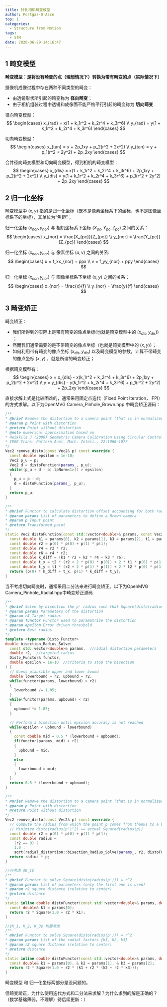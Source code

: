 ```yaml
---
title: 针孔相机畸变模型
author: Portgas·D·Asce
top: 1
categories:
  - Structure from Motion
tags:
  - SfM
date: 2020-06-29 14:16:47
---
```


<!--more-->

## 1 畸变模型
**畸变模型：是将没有畸变的点（理想情况下）转换为带有畸变的点（实际情况下）**

摄像机成像过程中存在两种不同类型的畸变：
- 由透镜形状所引起的畸变称为 **径向畸变**；
- 由于相机组装过程中透镜和成像面不能严格平行引起的畸变称为 **切向畸变**

径向畸变模型：
$$
\begin{cases}
x_{rad} = x(1 + k_1r^2 + k_2r^4 + k_3r^6) \\
y_{rad} = y(1 + k_1r^2 + k_2r^4 + k_3r^6)
\end{cases}
$$

切向畸变模型：
$$
\begin{cases}
x_{tan} = x + 2p_1xy + p_2(r^2 + 2x^2) \\
y_{tan} = y + p_1(r^2 + 2y^2) + 2p_2xy
\end{cases}
$$

合并径向畸变模型和切向畸变模型，得到相机的畸变模型：
$$
\begin{cases}
x_{dis} = x(1 + k_1r^2 + k_2r^4 + k_3r^6) + 2p_1xy + p_2(r^2 + 2x^2) \\
y_{dis} = y(1 + k_1r^2 + k_2r^4 + k_3r^6) + p_1(r^2 + 2y^2) + 2p_2xy
\end{cases}
$$

## 2 归一化坐标
畸变模型中 $(x, y)$ 指的是归一化坐标（既不是像素坐标系下的坐标，也不是图像坐标系下的坐标），其单位为“焦距”；

归一化坐标 $(x_{nor}, y_{nor})$ 与 相机坐标系下坐标 $(X_{pc}, Y_{pc}, Z_{pc})$ 之间的关系：
$$
\begin{cases}
x_{nor} = \frac{X_{pc}}{Z_{pc}} \\
y_{nor} = \frac{Y_{pc}}{Z_{pc}}
\end{cases}
$$

归一化坐标 $(x_{nor}, y_{nor})$ 与 像素坐标 $(u, v)$ 之间的关系:
$$
\begin{cases}
u = f_xx_{nor} + ppx \\
v = f_yy_{nor} + ppy
\end{cases}
$$

归一化坐标 $(x_{nor}, y_{nor})$ 与 图像坐标系下坐标 $(x, y)$ 之间的关系：
$$
\begin{cases}
x_{nor} = \frac{x}{f} \\
y_{nor} = \frac{y}{f}
\end{cases}
$$

## 3 畸变矫正
畸变矫正：
- 我们所得到的实际上是带有畸变的像点坐标(也就是畸变模型中的 $(x_{dis}, y_{dis})$) ；
- 然而我们通常需要的是不带畸变的像点坐标（也就是畸变模型中的 $(x, y)$）；
- 如何利用带有畸变的像点坐标 $(x_{dis}, y_{dis})$ 以及畸变模型的参数，计算不带畸变的像点坐标 $(x, y)$ ，就是所谓的畸变矫正；

根据畸变模型有：
$$
\begin{cases}
x = x_{dis} - x(k_1r^2 + k_2r^4 + k_3r^6) + 2p_1xy + p_2(r^2 + 2x^2) \\
y = y_{dis} - y(k_1r^2 + k_2r^4 + k_3r^6) + p_1(r^2 + 2y^2) + 2p_2xy
\end{cases}
$$

直接求解上式是比较困难的，通常采用固定点迭代（Fixed Point Iteration， FPI）的方式求解。以下为OpenMVG Camera_Pinhole_Brown.hpp 中畸变矫正源码：
```cpp
/**
* @brief Remove the distortion to a camera point (that is in normalized camera frame)
* @param p Point with distortion
* @return Point without distortion
* @note numerical approximation based on
* Heikkila J (2000) Geometric Camera Calibration Using Circular Control Points.
* IEEE Trans. Pattern Anal. Mach. Intell., 22:1066-1077
*/
Vec2 remove_disto(const Vec2& p) const override {
  const double epsilon = 1e-10;
  Vec2 p_u = p;
  Vec2 d = distoFunction(params_, p_u);
  while((p_u + d - p).lpNorm<1>() > epsilon)
  {
    p_u = p - d;
    d = distoFunction(params_, p_u);
  }
  return p_u;
}

/**
* @brief Functor to calculate distortion offset accounting for both radial and tangential distortion
* @param params List of parameters to define a Brown camera
* @param p Input point
* @return Transformed point
*/
static Vec2 distoFunction(const std::vector<double>& params, const Vec2& p) {
  const double k1 = params[0], k2 = params[1], k3 = params[2], t1 = params[3], t2 = params[4];
  const double r2 = p(0) * p(0) + p(1) * p(1);
  const double r4 = r2 * r2;
  const double r6 = r4 * r2;
  const double k_diff = (k1 * r2 + k2 * r4 + k3 * r6);
  const double t_x = t2 * (r2 + 2 * p(0) * p(0)) + 2 * t1 * p(0) * p(1);
  const double t_y = t1 * (r2 + 2 * p(1) * p(1)) + 2 * t2 * p(0) * p(1);
  return {p(0) * k_diff + t_x, p(1) * k_diff + t_y};
}
```

当不考虑切向畸变时，通常采用二分法来进行畸变矫正。以下为OpenMVG Camera_Pinhole_Radial.hpp中畸变矫正源码
```cpp
/**
* @brief Solve by bisection the p' radius such that Square(disto(radius(p'))) = r^2
* @param params Parameters of the distortion
* @param r2 Target radius
* @param functor Functor used to paramatrize the distortion
* @param epsilon Error driven threshold
* @return Best radius
*/
template <typename Disto_Functor>
double bisection_Radius_Solve(
  const std::vector<double>& params,  //radial distortion parameters
  double r2,  //targeted radius
  Disto_Functor& functor,
  double epsilon = 1e-10  //criteria to stop the bisection
) {
  // Guess plausible upper and lower bound
  double lowerbound = r2, upbound = r2;
  while(functor(params, lowerbound) > r2)
  {
    lowerbound /= 1.05;
  }
  while(functor(params, upbound) < r2)
  {
    upbound *= 1.05;
  }

  // Perform a bisection until epsilon accuracy is not reached
  while(epsilon < upbound - lowerbound)
  {
    const double mid = 0.5 * (lowerbound + upbound);
    if(functor(params, mid) > r2)
    {
      upbound = mid;
    }
    else
    {
      lowerbound = mid;
    }
  }
  return 0.5 * (lowerbound + upbound);
}

/**
* @brief Remove the distortion to a camera point (that is in normalized camera frame)
* @param p Point with distortion
* @return Point without distortion
*/
Vec2 remove_disto(const Vec2& p) const override {
  // Compute the radius from which the point p comes from thanks to a bisection
  // Minimize disto(radius(p')^2) == actual Squared(radius(p))
  const double r2 = p(0) * p(0) + p(1) * p(1);
  const double radius = 
    (r2 == 0) ? 
    1.0 : 
    sqrt(radial_distortion::bisection_Radius_Solve(params_, r2, distoFunctor) / r2);
  return radius * p;
}

//只考虑 $K_1$
/**
* @brief Functor to solve Square(disto(radius(p'))) = r^2
* @param params List of parameters (only the first one is used)
* @param r2 square distance (relative to center)
* @return distance
*/
static inline double distoFunctor(const std::vector<double>& params, double r2) {
  const double& k1 = params[0];
  return r2 * Square(1.0 + r2 * k1);
}

//$K_1, K_2, K_3$ 均要考虑
/**
* @brief Functor to solve Square(disto(radius(p'))) = r^2
* @param params List of the radial factors {k1, k2, k3}
* @param r2 square distance (relative to center)
* @return distance
*/
static inline double distoFunctor(const std::vector<double>& params, double r2) {
  const double& k1 = params[0], & k2 = params[1], & k3 = params[2];
  return r2 * Square(1.0 + r2 * (k1 + r2 * (k2 + r2 * k3)));
}
```

畸变模型 和 归一化坐标两部分是没问题的。

但畸变矫正，为什么使用迭代方式和二分法来求解？为什么求到的解是正确的？（数学基础薄弱，不理解）待后续更新：）

